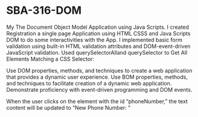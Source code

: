 # SBA-316-DOM
My The Document Object Model Application using Java Scripts.
I created  Registration a single page  Application using HTML CSSS and Java Scripts DOM to do some interactivities with the App.
I implemented  basic form validation using built-in HTML validation attributes and DOM-event-driven JavaScript validation.
Used querySelectorAlland  querySelector to Get All Elements Matching a CSS Selector:

<!-- To select all elements with the class name “my-class”, you can use: -->

Use DOM properties, methods, and techniques to create a web application that provides a dynamic user experience.
Use BOM properties, methods, and techniques to facilitate creation of a dynamic web application.
Demonstrate proficiency with event-driven programming and DOM events.


When the user clicks on the element with the id “phoneNumber,” the text content will be updated to “New Phone Number: ”


